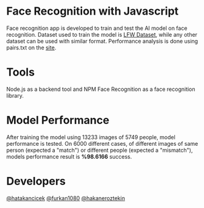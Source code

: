 # Face Recognition with Javascript
Face recognition app is developed to train and test the AI model on face recognition. Dataset used to train the model is [LFW Dataset](http://vis-www.cs.umass.edu/lfw/lfw.tgz), while any other dataset can be used with similar format. Performance analysis is done using pairs.txt on the [site](http://vis-www.cs.umass.edu/lfw/).  

# Tools
Node.js as a backend tool and NPM Face Recognition as a face recognition library.

# Model Performance
After training the model using 13233 images of 5749 people, model performance is tested. On 6000 different cases, of different images of same person (expected a "match") or different people (expected a "mismatch"), models performance result is **%98.6166** success. 

# Developers
[@hatakancicek]( https://github.com/hatakancicek ) 
[@furkan1080]( https://github.com/furkan1080 ) 
[@hakaneroztekin]( https://github.com/furkan1080 ) 
